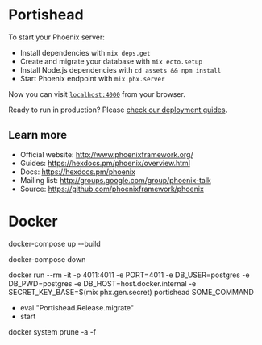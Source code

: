 # Portishead

To start your Phoenix server:

  * Install dependencies with `mix deps.get`
  * Create and migrate your database with `mix ecto.setup`
  * Install Node.js dependencies with `cd assets && npm install`
  * Start Phoenix endpoint with `mix phx.server`

Now you can visit [`localhost:4000`](http://localhost:4000) from your browser.

Ready to run in production? Please [check our deployment guides](https://hexdocs.pm/phoenix/deployment.html).

## Learn more

  * Official website: http://www.phoenixframework.org/
  * Guides: https://hexdocs.pm/phoenix/overview.html
  * Docs: https://hexdocs.pm/phoenix
  * Mailing list: http://groups.google.com/group/phoenix-talk
  * Source: https://github.com/phoenixframework/phoenix


# Docker

docker-compose up --build

docker-compose down

docker run --rm -it -p 4011:4011 -e PORT=4011 -e DB_USER=postgres -e DB_PWD=postgres -e DB_HOST=host.docker.internal -e SECRET_KEY_BASE=$(mix phx.gen.secret) portishead SOME_COMMAND
- eval "Portishead.Release.migrate"
- start

docker system prune -a -f

